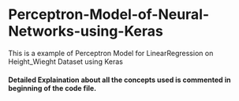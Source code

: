 # Perceptron-Model-of-Neural-Networks-using-Keras
This is a example of Perceptron Model for LinearRegression  on Height_Wieght Dataset using Keras
#### Detailed Explaination about all the concepts used is commented in beginning of the code file.
